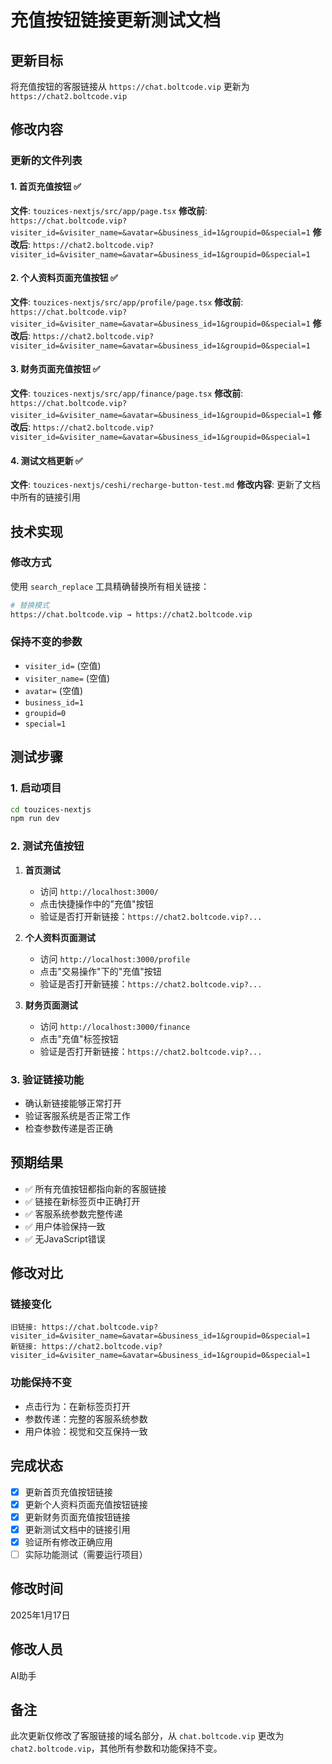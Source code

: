 # 充值按钮链接更新测试文档

## 更新目标
将充值按钮的客服链接从 `https://chat.boltcode.vip` 更新为 `https://chat2.boltcode.vip`

## 修改内容

### 更新的文件列表

#### 1. 首页充值按钮 ✅
**文件**: `touzices-nextjs/src/app/page.tsx`
**修改前**: `https://chat.boltcode.vip?visiter_id=&visiter_name=&avatar=&business_id=1&groupid=0&special=1`
**修改后**: `https://chat2.boltcode.vip?visiter_id=&visiter_name=&avatar=&business_id=1&groupid=0&special=1`

#### 2. 个人资料页面充值按钮 ✅
**文件**: `touzices-nextjs/src/app/profile/page.tsx`
**修改前**: `https://chat.boltcode.vip?visiter_id=&visiter_name=&avatar=&business_id=1&groupid=0&special=1`
**修改后**: `https://chat2.boltcode.vip?visiter_id=&visiter_name=&avatar=&business_id=1&groupid=0&special=1`

#### 3. 财务页面充值按钮 ✅
**文件**: `touzices-nextjs/src/app/finance/page.tsx`
**修改前**: `https://chat.boltcode.vip?visiter_id=&visiter_name=&avatar=&business_id=1&groupid=0&special=1`
**修改后**: `https://chat2.boltcode.vip?visiter_id=&visiter_name=&avatar=&business_id=1&groupid=0&special=1`

#### 4. 测试文档更新 ✅
**文件**: `touzices-nextjs/ceshi/recharge-button-test.md`
**修改内容**: 更新了文档中所有的链接引用

## 技术实现

### 修改方式
使用 `search_replace` 工具精确替换所有相关链接：

```bash
# 替换模式
https://chat.boltcode.vip → https://chat2.boltcode.vip
```

### 保持不变的参数
- `visiter_id=` (空值)
- `visiter_name=` (空值)  
- `avatar=` (空值)
- `business_id=1`
- `groupid=0`
- `special=1`

## 测试步骤

### 1. 启动项目
```bash
cd touzices-nextjs
npm run dev
```

### 2. 测试充值按钮
1. **首页测试**
   - 访问 `http://localhost:3000/`
   - 点击快捷操作中的"充值"按钮
   - 验证是否打开新链接：`https://chat2.boltcode.vip?...`

2. **个人资料页面测试**
   - 访问 `http://localhost:3000/profile`
   - 点击"交易操作"下的"充值"按钮
   - 验证是否打开新链接：`https://chat2.boltcode.vip?...`

3. **财务页面测试**
   - 访问 `http://localhost:3000/finance`
   - 点击"充值"标签按钮
   - 验证是否打开新链接：`https://chat2.boltcode.vip?...`

### 3. 验证链接功能
- 确认新链接能够正常打开
- 验证客服系统是否正常工作
- 检查参数传递是否正确

## 预期结果

- ✅ 所有充值按钮都指向新的客服链接
- ✅ 链接在新标签页中正确打开
- ✅ 客服系统参数完整传递
- ✅ 用户体验保持一致
- ✅ 无JavaScript错误

## 修改对比

### 链接变化
```
旧链接: https://chat.boltcode.vip?visiter_id=&visiter_name=&avatar=&business_id=1&groupid=0&special=1
新链接: https://chat2.boltcode.vip?visiter_id=&visiter_name=&avatar=&business_id=1&groupid=0&special=1
```

### 功能保持不变
- 点击行为：在新标签页打开
- 参数传递：完整的客服系统参数
- 用户体验：视觉和交互保持一致

## 完成状态

- [x] 更新首页充值按钮链接
- [x] 更新个人资料页面充值按钮链接  
- [x] 更新财务页面充值按钮链接
- [x] 更新测试文档中的链接引用
- [x] 验证所有修改正确应用
- [ ] 实际功能测试（需要运行项目）

## 修改时间
2025年1月17日

## 修改人员
AI助手

## 备注
此次更新仅修改了客服链接的域名部分，从 `chat.boltcode.vip` 更改为 `chat2.boltcode.vip`，其他所有参数和功能保持不变。
